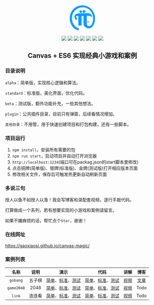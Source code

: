 <p align=center><img src="./assets/logo.png" width="84" height="84"/></p>

<p align=center>
  <img src="https://img.shields.io/badge/Canvas-1289FF?logo=canvas&logoColor=FFFFFF" />
  <img src="https://img.shields.io/badge/ES6-1289FF?logo=bilibili&logoColor=FFFFFF" />
  <img src="https://img.shields.io/badge/pack-Parcel-B07E52?logo=webpack&logoColor=B07E52" />
  <img src="https://img.shields.io/github/stars/gaoxiaosi/canvas-magic" />
  <img src="https://img.shields.io/github/last-commit/gaoxiaosi/canvas-magic/main?logo=git&&logoColor=37B110" />
  <img src="https://img.shields.io/github/package-json/v/gaoxiaosi/canvas-magic?logo=vimeo&logoColor=E6632D" />
  <img src="https://img.shields.io/github/license/gaoxiaosi/canvas-magic?logo=opencollective&logoColor=7EB30B" />
</p>

<h2 align=center>Canvas + ES6 实现经典小游戏和案例</h2>

### 目录说明
`alpha`：简单版，实现核心逻辑和算法。

`standard`：标准版，美化界面，优化代码。

`beta`：测试版，额外功能补充，一些其他想法。

`plugin`：公共插件目录，目前只有弹窗，后续看情况增加。

`其他目录`：不用管，用于快速创建项目和打包构建，还有一些脚本。

### 项目运行
1. `npm install`，安装所有需要的包
2. `npm run start`，启动项目并自动打开浏览器
3. `http://localhost:1234`(端口可在packag.json的start脚本里修改)
4. 点击铜牌(简单版)、银牌(标准版)、金牌(测试版)打开相应版本页面
5. 修改相关文件，保存后可触发热更新自动刷新页面

### 多说三句

授人以鱼不如授人以渔！我会写博客和录配套视频，逐行手敲代码。

打算做成一个系列，若有想要实现的小游戏和案例请留言。

如果不嫌麻烦的话，帮忙点个`Star`，谢谢！

### 在线网址
https://gaoxiaosi.github.io/canvas-magic/

### 案例列表
| 名称 | 说明 | 演示 | 代码 | 讲解 | 博客 |
| :---: | :---: | :----: | :----: | :---: | :---:|
|`gobang`|五子棋|[简单](https://gaoxiaosi.github.io/canvas-magic/alpha/gobang)、[标准](https://gaoxiaosi.github.io/canvas-magic/standard/gobang)、[测试](https://gaoxiaosi.github.io/canvas-magic/beta/gobang)|[简单](https://github.com/gaoxiaosi/canvas-magic/blob/main/alpha/gobang/index.js)、[标准](https://github.com/gaoxiaosi/canvas-magic/blob/main/standard/gobang/index.js)、[测试](https://github.com/gaoxiaosi/canvas-magic/blob/main/beta/gobang/index.js)| [视频](https://www.bilibili.com/video/BV1Px4y1D7Pi) | [文章](https://juejin.cn/post/7346419290199834650) |
|`game2048`|2048|[简单](https://gaoxiaosi.github.io/canvas-magic/alpha/game2048)、[标准](https://gaoxiaosi.github.io/canvas-magic/standard/game2048)、[测试](https://gaoxiaosi.github.io/canvas-magic/beta/game2048)|[简单](https://github.com/gaoxiaosi/canvas-magic/blob/main/alpha/game2048/index.js)、[标准](https://github.com/gaoxiaosi/canvas-magic/blob/main/standard/game2048/index.js)、[测试](https://github.com/gaoxiaosi/canvas-magic/blob/main/beta/game2048/index.js)| [视频](https://www.bilibili.com/video/BV1JA4m1P7fM) | Todo |
|`link`|连连看|[简单](https://gaoxiaosi.github.io/canvas-magic/alpha/link)、[标准](https://gaoxiaosi.github.io/canvas-magic/standard/link)、[测试](https://gaoxiaosi.github.io/canvas-magic/beta/link)|[简单](https://github.com/gaoxiaosi/canvas-magic/blob/main/alpha/link/index.js)、[标准](https://github.com/gaoxiaosi/canvas-magic/blob/main/standard/link/index.js)、[测试](https://github.com/gaoxiaosi/canvas-magic/blob/main/beta/link/index.js)| [视频](https://www.bilibili.com/video/BV1g1421X7x6) | Todo |